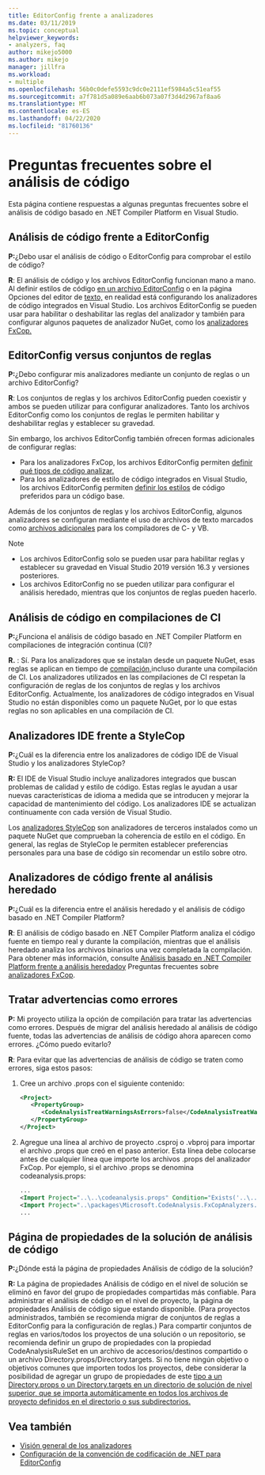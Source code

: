 ```yaml
---
title: EditorConfig frente a analizadores
ms.date: 03/11/2019
ms.topic: conceptual
helpviewer_keywords:
- analyzers, faq
author: mikejo5000
ms.author: mikejo
manager: jillfra
ms.workload:
- multiple
ms.openlocfilehash: 56b0c0defe5593c9dc0e2111ef5984a5c51eaf55
ms.sourcegitcommit: a7f781d5a089e6aab6b073a07f3d4d2967af8aa6
ms.translationtype: MT
ms.contentlocale: es-ES
ms.lasthandoff: 04/22/2020
ms.locfileid: "81760136"
---
```

# <a name="code-analysis-faq"></a>Preguntas frecuentes sobre el análisis de código

Esta página contiene respuestas a algunas preguntas frecuentes sobre el análisis de código basado en .NET Compiler Platform en Visual Studio.

## <a name="code-analysis-versus-editorconfig"></a>Análisis de código frente a EditorConfig

**P:**¿Debo usar el análisis de código o EditorConfig para comprobar el estilo de código?

**R**: El análisis de código y los archivos EditorConfig funcionan mano a mano. Al definir estilos de código [en un archivo EditorConfig](../ide/editorconfig-code-style-settings-reference.md) o en la página Opciones del editor de [texto,](../ide/code-styles-and-code-cleanup.md) en realidad está configurando los analizadores de código integrados en Visual Studio. Los archivos EditorConfig se pueden usar para habilitar o deshabilitar las reglas del analizador y también para configurar algunos paquetes de analizador NuGet, como los [analizadores FxCop.](configure-fxcop-analyzers.md)

## <a name="editorconfig-versus-rule-sets"></a>EditorConfig versus conjuntos de reglas

**P:**¿Debo configurar mis analizadores mediante un conjunto de reglas o un archivo EditorConfig?

**R**: Los conjuntos de reglas y los archivos EditorConfig pueden coexistir y ambos se pueden utilizar para configurar analizadores. Tanto los archivos EditorConfig como los conjuntos de reglas le permiten habilitar y deshabilitar reglas y establecer su gravedad.

Sin embargo, los archivos EditorConfig también ofrecen formas adicionales de configurar reglas:

- Para los analizadores FxCop, los archivos EditorConfig permiten [definir qué tipos de código analizar.](fxcop-analyzer-options.md)
- Para los analizadores de estilo de código integrados en Visual Studio, los archivos EditorConfig permiten [definir los estilos](../ide/editorconfig-code-style-settings-reference.md) de código preferidos para un código base.

Además de los conjuntos de reglas y los archivos EditorConfig, algunos analizadores se configuran mediante el uso de archivos de texto marcados como [archivos adicionales](../ide/build-actions.md#build-action-values) para los compiladores de C- y VB.

> [!NOTE]
> - Los archivos EditorConfig solo se pueden usar para habilitar reglas y establecer su gravedad en Visual Studio 2019 versión 16.3 y versiones posteriores.
> - Los archivos EditorConfig no se pueden utilizar para configurar el análisis heredado, mientras que los conjuntos de reglas pueden hacerlo.

## <a name="code-analysis-in-ci-builds"></a>Análisis de código en compilaciones de CI

**P:**¿Funciona el análisis de código basado en .NET Compiler Platform en compilaciones de integración continua (CI)?

**R.** : Sí. Para los analizadores que se instalan desde un paquete NuGet, esas reglas se aplican en tiempo de [compilación,](roslyn-analyzers-overview.md#build-errors)incluso durante una compilación de CI. Los analizadores utilizados en las compilaciones de CI respetan la configuración de reglas de los conjuntos de reglas y los archivos EditorConfig. Actualmente, los analizadores de código integrados en Visual Studio no están disponibles como un paquete NuGet, por lo que estas reglas no son aplicables en una compilación de CI.

## <a name="ide-analyzers-versus-stylecop"></a>Analizadores IDE frente a StyleCop

**P:**¿Cuál es la diferencia entre los analizadores de código IDE de Visual Studio y los analizadores StyleCop?

**R:** El IDE de Visual Studio incluye analizadores integrados que buscan problemas de calidad y estilo de código. Estas reglas le ayudan a usar nuevas características de idioma a medida que se introducen y mejorar la capacidad de mantenimiento del código. Los analizadores IDE se actualizan continuamente con cada versión de Visual Studio.

Los [analizadores StyleCop](https://github.com/DotNetAnalyzers/StyleCopAnalyzers) son analizadores de terceros instalados como un paquete NuGet que comprueban la coherencia de estilo en el código. En general, las reglas de StyleCop le permiten establecer preferencias personales para una base de código sin recomendar un estilo sobre otro.

## <a name="code-analyzers-versus-legacy-analysis"></a>Analizadores de código frente al análisis heredado

**P:**¿Cuál es la diferencia entre el análisis heredado y el análisis de código basado en .NET Compiler Platform?

**R**: El análisis de código basado en .NET Compiler Platform analiza el código fuente en tiempo real y durante la compilación, mientras que el análisis heredado analiza los archivos binarios una vez completada la compilación. Para obtener más información, consulte [Análisis basado en .NET Compiler Platform frente a análisis heredadoy](roslyn-analyzers-overview.md#source-code-analysis-versus-legacy-analysis) Preguntas frecuentes sobre [analizadores FxCop](fxcop-analyzers-faq.md).

## <a name="treat-warnings-as-errors"></a>Tratar advertencias como errores

**P:** Mi proyecto utiliza la opción de compilación para tratar las advertencias como errores. Después de migrar del análisis heredado al análisis de código fuente, todas las advertencias de análisis de código ahora aparecen como errores. ¿Cómo puedo evitarlo?

**R**: Para evitar que las advertencias de análisis de código se traten como errores, siga estos pasos:

  1. Cree un archivo .props con el siguiente contenido:

     ```xml
     <Project>
        <PropertyGroup>
           <CodeAnalysisTreatWarningsAsErrors>false</CodeAnalysisTreatWarningsAsErrors>
        </PropertyGroup>
     </Project>
     ```

  2. Agregue una línea al archivo de proyecto .csproj o .vbproj para importar el archivo .props que creó en el paso anterior. Esta línea debe colocarse antes de cualquier línea que importe los archivos .props del analizador FxCop. Por ejemplo, si el archivo .props se denomina codeanalysis.props:

     ```xml
     ...
     <Import Project="..\..\codeanalysis.props" Condition="Exists('..\..\codeanalysis.props')" />
     <Import Project="..\packages\Microsoft.CodeAnalysis.FxCopAnalyzers.2.6.5\build\Microsoft.CodeAnalysis.FxCopAnalyzers.props" Condition="Exists('..\packages\Microsoft.CodeAnalysis.FxCopAnalyzers.2.6.5\build\Microsoft.CodeAnalysis.FxCopAnalyzers.props')" />
     ...
     ```

## <a name="code-analysis-solution-property-page"></a>Página de propiedades de la solución de análisis de código

**P:**¿Dónde está la página de propiedades Análisis de código de la solución?

**R:** La página de propiedades Análisis de código en el nivel de solución se eliminó en favor del grupo de propiedades compartidas más confiable. Para administrar el análisis de código en el nivel de proyecto, la página de propiedades Análisis de código sigue estando disponible. (Para proyectos administrados, también se recomienda migrar de conjuntos de reglas a EditorConfig para la configuración de reglas.)  Para compartir conjuntos de reglas en varios/todos los proyectos de una solución o un repositorio, se recomienda definir un grupo de propiedades con la propiedad CodeAnalysisRuleSet en un archivo de accesorios/destinos compartido o un archivo Directory.props/Directory.targets. Si no tiene ningún objetivo o objetivos comunes que importen todos los proyectos, debe considerar la posibilidad de agregar un grupo de propiedades de este [tipo a un Directory.props o un Directory.targets en un directorio de solución de nivel superior, que se importa automáticamente en todos los archivos de proyecto definidos en el directorio o sus subdirectorios.](https://docs.microsoft.com/visualstudio/msbuild/customize-your-build?directorybuildprops-and-directorybuildtargets)

## <a name="see-also"></a>Vea también

- [Visión general de los analizadores](roslyn-analyzers-overview.md)
- [Configuración de la convención de codificación de .NET para EditorConfig](../ide/editorconfig-code-style-settings-reference.md)
